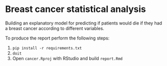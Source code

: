 # Breast cancer statistical analysis

Building an explanatory model for predicting if patients would die if they had a breast cancer according to different variables.

To produce the report perform the following steps:

1. `pip install -r requirements.txt`
2. `doit`
3. Open `cancer.Rproj` with RStudio and build `report.Rmd`
